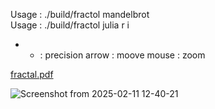 Usage : ./build/fractol mandelbrot  
Usage : ./build/fractol julia r i
+ - : precision
arrow : moove
mouse : zoom

[fractal.pdf](https://github.com/user-attachments/files/18749329/fractal.pdf)


![Screenshot from 2025-02-11 12-40-21](https://github.com/user-attachments/assets/00af210f-6644-4e2d-9799-f6b0e2c9fb62)
